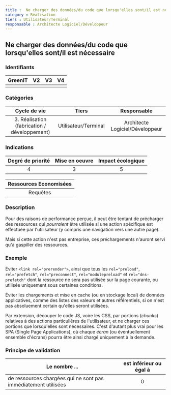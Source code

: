 ```yaml
---
title :  Ne charger des données/du code que lorsqu'elles sont/il est nécessaire
category : Réalisation
tiers : Utilisateur/Terminal
responsable : Architecte Logiciel/Développeur
---
```

## Ne charger des données/du code que lorsqu'elles sont/il est nécessaire

### Identifiants

| GreenIT |  V2  |  V3  |  V4  |
|:-------:|:----:|:----:|:----:|
|      |   |   |      |

### Catégories

| Cycle de vie |  Tiers  |  Responsable  |
|:---------:|:----:|:----:|
| 3. Réalisation (fabrication / développement) | Utilisateur/Terminal | Architecte Logiciel/Développeur |

### Indications

| Degré de priorité |      Mise en oeuvre       |  Impact écologique    |
|:-------------------:|:-------------------------:|:---------------------:|
| 4 | 3 | 5 |

|Ressources Economisées                                      |
|:----------------------------------------------------------:|
|Requêtes    |

### Description

Pour des raisons de performance perçue,
il peut être tentant de précharger des ressources qui _pourraient_ être utilisée
si une action spécifique est effectuée par l'utilisateur
(y compris une navigation vers une autre page).

Mais si cette action n'est pas entreprise,
ces préchargements n'auront servi qu'à gaspiller des ressources.

### Exemple

Éviter `<link rel="prerender">`,
ainsi que tous les `rel="preload"`, `rel="prefetch"`, `rel="preconnect"`, `rel="modulepreload"` et `rel="dns-prefetch"`
dont la ressource ne sera pas utilisée sur la page courante,
ou utilisée uniquement sous certaines conditions.

Éviter les chargements et mise en cache (ou en stockage local) de données applicatives,
comme des listes des valeurs et autres référentiels,
si on n'est pas absoluement certain qu'elles seront utilisées.

Par extension, découper le code JS, voire les CSS, par portions (_chunks_) relatives à des actions particulières de l'utilisateur,
et ne charger ces portions que lorsqu'elles sont nécessaires.
C'est d'autant plus vrai pour les SPA (Single Page Applications),
où chaque _écran_ (ou éventuellement ensemble d'écrans) pourra être ainsi chargé uniquement à la demande.

### Principe de validation

| Le nombre ... |     est inférieur ou égal à   |  
|-------------------|:-------------------------:|
| de ressources chargées qui ne sont pas immédiatement utilisées |  0 |
